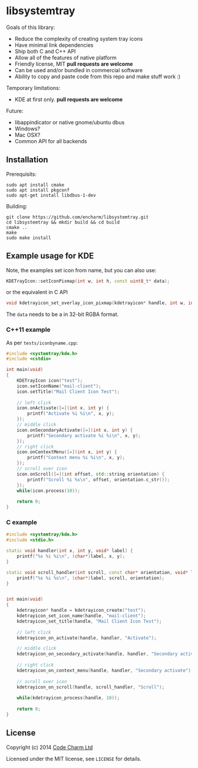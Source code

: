 # libsystemtray

Goals of this library:
* Reduce the complexity of creating system tray icons
* Have minimal link dependencies
* Ship both C and C++ API
* Allow all of the features of native platform
* Friendly license, MIT **pull requests are welcome**
* Can be used and/or bundled in commercial software
* Ability to copy and paste code from this repo and make stuff work :)

Temporary limitations:
* KDE at first only. **pull requests are welcome**

Future:
* libappindicator or native gnome/ubuntu dbus
* Windows?
* Mac OSX?
* Common API for all backends

## Installation
Prerequisits:

```
sudo apt install cmake
sudo apt install pkgconf
sudo apt-get install libdbus-1-dev
```

Building:

```
git clone https://github.com/encharm/libsystemtray.git
cd libsystemtray && mkdir build && cd build
cmake ..
make
sudo make install
```

## Example usage for KDE
Note, the examples set icon from name, but you can also use:
```c++
KDETrayIcon::setIconPixmap(int w, int h, const uint8_t* data);
```
or the equivalent in C API 
```c++
void kdetrayicon_set_overlay_icon_pixmap(kdetrayicon* handle, int w, int h, const uint8_t* data);
```
The `data` needs to be a in 32-bit RGBA format.

### C++11 example
As per `tests/iconbyname.cpp`:
```c++
#include <systemtray/kde.h>
#include <cstdio>

int main(void)
{
    KDETrayIcon icon("test");
    icon.setIconName("mail-client");
    icon.setTitle("Mail Client Icon Test");
    
    // left click
    icon.onActivate([=](int x, int y) {
        printf("Activate %i %i\n", x, y);
    });
    // middle click
    icon.onSecondaryActivate([=](int x, int y) {
        printf("Secondary activate %i %i\n", x, y);
    });
    // right click
    icon.onContextMenu([=](int x, int y) {
        printf("Context menu %i %i\n", x, y);
    });
    // scroll over icon
    icon.onScroll([=](int offset, std::string orientation) {
        printf("Scroll %i %s\n", offset, orientation.c_str());
    });
    while(icon.process(10));
    
    return 0;
}
```

### C example
```c++
#include <systemtray/kde.h>
#include <stdio.h>

static void handler(int x, int y, void* label) {
    printf("%s %i %i\n", (char*)label, x, y);
}

static void scroll_handler(int scroll, const char* orientation, void* label) {
    printf("%s %i %s\n", (char*)label, scroll, orientation);
}


int main(void)
{
    kdetrayicon* handle = kdetrayicon_create("test");
    kdetrayicon_set_icon_name(handle, "mail-client");
    kdetrayicon_set_title(handle, "Mail Client Icon Test");
    
    // left click
    kdetrayicon_on_activate(handle, handler, "Activate");

    // middle click
    kdetrayicon_on_secondary_activate(handle, handler, "Secondary activate");
    
    // right click
    kdetrayicon_on_context_menu(handle, handler, "Secondary activate");
    
    // scroll over icon
    kdetrayicon_on_scroll(handle, scroll_handler, "Scroll");
    
    while(kdetrayicon_process(handle, 10));
    
    return 0;
}
```

## License

Copyright (c) 2014 [Code Charm Ltd](http://codecharm.co.uk)

Licensed under the MIT license, see `LICENSE` for details.
